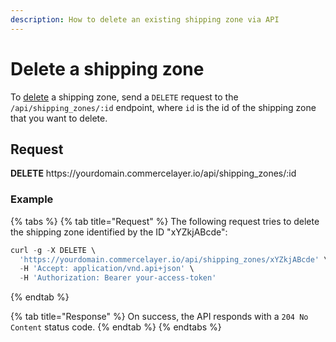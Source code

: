 ```yaml
---
description: How to delete an existing shipping zone via API
---
```


# Delete a shipping zone

To <a href="https://docs.commercelayer.io/developers/deleting-resources" target="_blank">delete</a> a shipping zone, send a `DELETE` request to the `/api/shipping_zones/:id` endpoint, where `id` is the id of the shipping zone that you want to delete.

## Request

**DELETE** https://<i></i>yourdomain.commercelayer.io/api/shipping_zones/:id

### Example

{% tabs %}
{% tab title="Request" %}
The following request tries to delete the shipping zone identified by the ID "xYZkjABcde":

```javascript
curl -g -X DELETE \
  'https://yourdomain.commercelayer.io/api/shipping_zones/xYZkjABcde' \
  -H 'Accept: application/vnd.api+json' \
  -H 'Authorization: Bearer your-access-token'
```
{% endtab %}

{% tab title="Response" %}
On success, the API responds with a `204 No Content` status code.
{% endtab %}
{% endtabs %}

